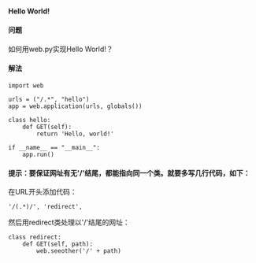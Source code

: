  

#### Hello World!




#### 问题



如何用web.py实现Hello World!？




#### 解法




```
import web

urls = ("/.*", "hello")
app = web.application(urls, globals())

class hello:
    def GET(self):
        return 'Hello, world!'

if __name__ == "__main__":
    app.run()

```



#### 提示：要保证网址有无'/'结尾，都能指向同一个类。就要多写几行代码，如下：



在URL开头添加代码：




```
'/(.*)/', 'redirect', 

```


然后用redirect类处理以'/'结尾的网址：




```
class redirect:
    def GET(self, path):
        web.seeother('/' + path)

```




 
 


